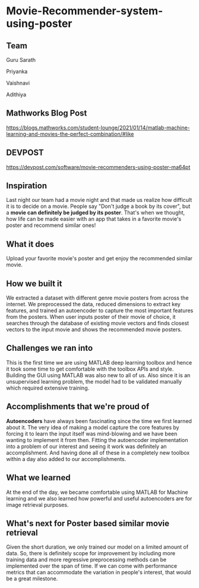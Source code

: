 # Movie-Recommender-system-using-poster

## **Team**
Guru Sarath

Priyanka 

Vaishnavi

Adithiya

## **Mathworks Blog Post**
https://blogs.mathworks.com/student-lounge/2021/01/14/matlab-machine-learning-and-movies-the-perfect-combination/#like

## **DEVPOST**
https://devpost.com/software/movie-recommenders-using-poster-ma64pt

## **Inspiration** 
Last night our team had a movie night and that made us realize how difficult it is to decide on a movie. People say "Don't judge a book by its cover", but a **movie can definitely be judged by its poster**. That's when we thought, how life can be made easier with an app that takes in a favorite movie's poster and recommend similar ones!

##  **What it does**
Upload your favorite movie's poster and get enjoy the recommended similar movie.

## **How we built it**
We extracted a dataset with different genre movie posters from across the internet. We preprocessed the data, reduced dimensions to extract key features, and trained an autoencoder to capture the most important features from the posters. When user inputs poster of their movie of choice, it searches through the database of existing movie vectors and finds closest vectors to the input movie and shows the recommended movie posters. 

## **Challenges we ran into**
This is the first time we are using MATLAB deep learning toolbox and hence it took some time to get comfortable with the toolbox APIs and style. Building the GUI using MATLAB was also new to all of us. Also since it is an unsupervised learning problem, the model had to be validated manually which required extensive training.

## **Accomplishments that we're proud of**
**Autoencoders** have always been fascinating since the time we first learned about it. The very idea of making a model capture the core features by forcing it to learn the input itself was mind-blowing and we have been wanting to implement it from then. Fitting the autoencoder implementation into a problem of our interest and seeing it work was definitely an accomplishment. And having done all of these in a completely new toolbox within a day also added to our accomplishments.

## **What we learned**
At the end of the day, we became comfortable using MATLAB for Machine learning and we also learned how powerful and useful autoencoders are for image retrieval purposes.
## **What's next for Poster based similar movie retrieval** 
Given the short duration, we only trained our model on a limited amount of data. So, there is definitely scope for improvement by including more training data and more regressive preprocessing methods can be implemented over the span of time. If we can come with performance metrics that can accommodate the variation in people's interest, that would be a great milestone.
